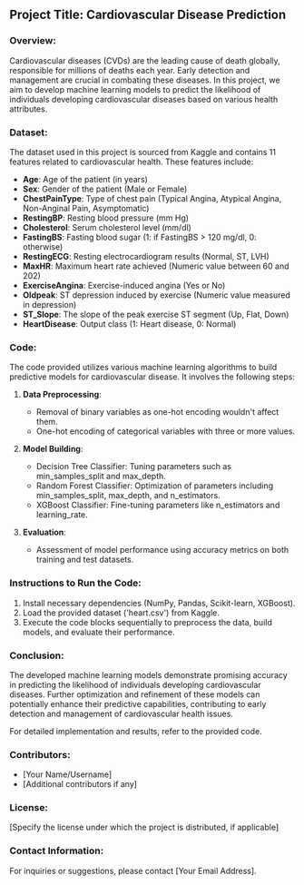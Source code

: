## Project Title: Cardiovascular Disease Prediction

### Overview:
Cardiovascular diseases (CVDs) are the leading cause of death globally, responsible for millions of deaths each year. Early detection and management are crucial in combating these diseases. In this project, we aim to develop machine learning models to predict the likelihood of individuals developing cardiovascular diseases based on various health attributes.

### Dataset:
The dataset used in this project is sourced from Kaggle and contains 11 features related to cardiovascular health. These features include:

- **Age**: Age of the patient (in years)
- **Sex**: Gender of the patient (Male or Female)
- **ChestPainType**: Type of chest pain (Typical Angina, Atypical Angina, Non-Anginal Pain, Asymptomatic)
- **RestingBP**: Resting blood pressure (mm Hg)
- **Cholesterol**: Serum cholesterol level (mm/dl)
- **FastingBS**: Fasting blood sugar (1: if FastingBS > 120 mg/dl, 0: otherwise)
- **RestingECG**: Resting electrocardiogram results (Normal, ST, LVH)
- **MaxHR**: Maximum heart rate achieved (Numeric value between 60 and 202)
- **ExerciseAngina**: Exercise-induced angina (Yes or No)
- **Oldpeak**: ST depression induced by exercise (Numeric value measured in depression)
- **ST_Slope**: The slope of the peak exercise ST segment (Up, Flat, Down)
- **HeartDisease**: Output class (1: Heart disease, 0: Normal)

### Code:
The code provided utilizes various machine learning algorithms to build predictive models for cardiovascular disease. It involves the following steps:

1. **Data Preprocessing**:
    - Removal of binary variables as one-hot encoding wouldn't affect them.
    - One-hot encoding of categorical variables with three or more values.

2. **Model Building**:
    - Decision Tree Classifier: Tuning parameters such as min_samples_split and max_depth.
    - Random Forest Classifier: Optimization of parameters including min_samples_split, max_depth, and n_estimators.
    - XGBoost Classifier: Fine-tuning parameters like n_estimators and learning_rate.

3. **Evaluation**:
    - Assessment of model performance using accuracy metrics on both training and test datasets.

### Instructions to Run the Code:
1. Install necessary dependencies (NumPy, Pandas, Scikit-learn, XGBoost).
2. Load the provided dataset ('heart.csv') from Kaggle.
3. Execute the code blocks sequentially to preprocess the data, build models, and evaluate their performance.

### Conclusion:
The developed machine learning models demonstrate promising accuracy in predicting the likelihood of individuals developing cardiovascular diseases. Further optimization and refinement of these models can potentially enhance their predictive capabilities, contributing to early detection and management of cardiovascular health issues.

For detailed implementation and results, refer to the provided code.

### Contributors:
- [Your Name/Username]
- [Additional contributors if any]

### License:
[Specify the license under which the project is distributed, if applicable]

### Contact Information:
For inquiries or suggestions, please contact [Your Email Address].
